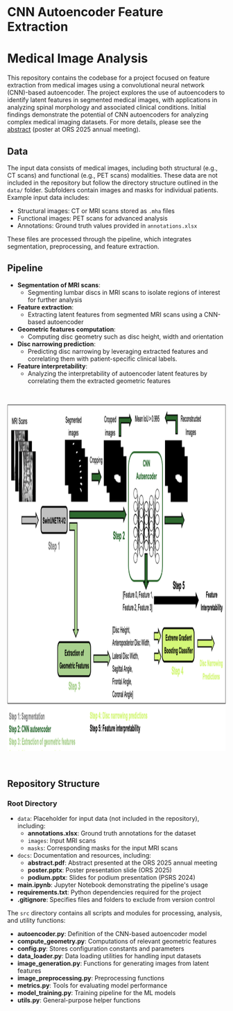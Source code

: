 # CNN Autoencoder Feature Extraction

# Medical Image Analysis
This repository contains the codebase for a project focused on feature extraction from medical images using a convolutional neural network (CNN)-based autoencoder. The project explores the use of autoencoders to identify latent features in segmented medical images, with applications in analyzing spinal morphology and associated clinical conditions. Initial findings demonstrate the potential of CNN autoencoders for analyzing complex medical imaging datasets. For more details, please see the [abstract](docs/abstract.pdf) (poster at ORS 2025 annual meeting).

## Data
The input data consists of medical images, including both structural (e.g., CT scans) and functional (e.g., PET scans) modalities. These data are not included in the repository but follow the directory structure outlined in the `data/` folder. Subfolders contain images and masks for individual patients. Example input data includes:

- Structural images: CT or MRI scans stored as `.mha` files
- Functional images: PET scans for advanced analysis
- Annotations: Ground truth values provided in `annotations.xlsx`

These files are processed through the pipeline, which integrates segmentation, preprocessing, and feature extraction.




## Pipeline
- **Segmentation of MRI scans**:
  - Segmenting lumbar discs in MRI scans to isolate regions of interest for further analysis
- **Feature extraction**:
  - Extracting latent features from segmented MRI scans using a CNN-based autoencoder 
- **Geometric features computation**:
  - Computing disc geometry such as disc height, width and orientation
- **Disc narrowing prediction**:
  - Predicting disc narrowing by leveraging extracted features and correlating them with patient-specific clinical labels.
- **Feature interpretability**:
  - Analyzing the interpretability of autoencoder latent features by correlating them the extracted geometric features


<br>

<p align="center">
  <img src="docs/pipeline.png" width="1250" height="800">
</p>

<br>


## Repository Structure

### Root Directory
- ```data```: Placeholder for input data (not included in the repository), including:
  - **annotations.xlsx**: Ground truth annotations for the dataset
  - ```images```: Input MRI scans
  - ```masks```: Corresponding masks for the input MRI scans
- ```docs```: Documentation and resources, including:
  - **abstract.pdf**: Abstract presented at the ORS 2025 annual meeting
  - **poster.pptx**: Poster presentation slide (ORS 2025)
  - **podium.pptx**: Slides for podium presentation (PSRS 2024)
- **main.ipynb**: Jupyter Notebook demonstrating the pipeline's usage
- **requirements.txt**: Python dependencies required for the project
- **.gitignore**: Specifies files and folders to exclude from version control

The ```src``` directory contains all scripts and modules for processing, analysis, and utility functions:
- **autoencoder.py**: Definition of the CNN-based autoencoder model
- **compute_geometry.py**: Computations of relevant geometric features
- **config.py**: Stores configuration constants and parameters
- **data_loader.py**: Data loading utilities for handling input datasets
- **image_generation.py**: Functions for generating images from latent features
- **image_preprocessing.py**: Preprocessing functions 
- **metrics.py**: Tools for evaluating model performance
- **model_training.py**: Training pipeline for the ML models
- **utils.py**: General-purpose helper functions

